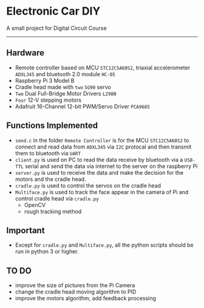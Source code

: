# Electronic Car DIY

A small project for Digital Circuit Course

---
## Hardware

 - Remote controller based on MCU `STC12C5A60S2`, triaxial accelerometer `ADXL345` and bluetooth 2.0 module `HC-05`
 - Raspberry Pi 3 Model B
 - Cradle head made with `two` `SG90` servo
 - `Two` Dual Full-Bridge Motor Drivers `L298N`
 - `Four` 12-V stepping motors
 - Adafruit 16-Channel 12-bit PWM/Servo Driver `PCA9685`
 
## Functions Implemented

 - `send.c` in the folder `Remote Controller` is for the MCU `STC12C5A60S2` to connect and read data from `ADXL345` via `I2C` protocal and then transmit them to bluetooth via `UART`
 - `client.py` is used on PC to read the data receive by bluetooth via a `USB-TTL` serial and send the data via internet to the server on the raspberry Pi
 - `server.py` is used to receive the data and make the decision for the motors and the cradle head.
 - `cradle.py` is used to control the servos on the cradle head
 - `Multiface.py` is used to track the face appear in the camera of Pi and control cradle head via `cradle.py`
   - OpenCV
   - rough tracking method


## Important
 - Except for `cradle.py` and `Multiface.py`, all the python scripts should be run in python 3 or higher.

## TO DO
 - improve the size of pictures from the Pi Camera
 - change the cradle head moving algorithm to PID
 - improve the motors algorithm, add feedback processing
